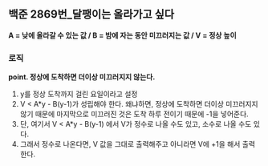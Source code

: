 ## 백준 2869번_달팽이는 올라가고 싶다

**A = 낮에 올라갈 수 있는 값 / B = 밤에 자는 동안 미끄러지는 값 / V = 정상 높이**

### 로직
**point. 정상에 도착하면 더이상 미끄러지지 않는다.**
1. y를 정상 도착까지 걸린 요일이라고 설정
2. V < A*y - B(y-1)가 성립해야 한다. 왜냐하면, 정상에 도착하면 더이상 미끄러지지 않기 때문에 마지막으로 미끄러진 것은 도착 하루 전이기 때문에 -1을 넣어준다.
3. 단, 여기서 V < A*y - B(y-1) 에서 V가 정수로 나올 수도 있고, 소수로 나올 수도 있다.
4. 그래서 정수로 나온다면, V 값을 그대로 출력해주고 아니라면 V에 +1을 해서 출력한다.